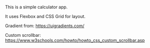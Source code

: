 This is a simple calculator app.

It uses Flexbox and CSS Grid for layout.

Gradient from:
https://uigradients.com/

Custom scrollbar:
https://www.w3schools.com/howto/howto_css_custom_scrollbar.asp
